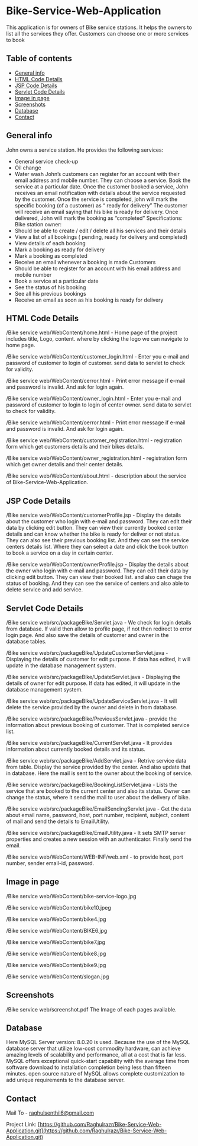 # Bike-Service-Web-Application
This application is for owners of Bike service stations. It helps the owners to list all the services they offer. Customers can choose one or more services to book

## Table of contents
* [General info](#general-info)
* [HTML Code Details](#html-code-details)
* [JSP Code Details](#jsp-code-details)
* [Servlet Code Details](#servlet-code-details)
* [Image in page](#image-in-page)
* [Screenshots](#screenshots)
* [Database](#database)
* [Contact](#contact)

## General info
John owns a service station. He provides the following services:
- General service check-up
- Oil change
- Water wash
John’s customers can register for an account with their email address and mobile number.
They can choose a service. Book the service at a particular date.
Once the customer booked a service, John receives an email notification with details about the
service requested by the customer.
Once the service is completed, john will mark the specific booking (of a customer) as “ ready for
delivery”
The customer will receive an email saying that his bike is ready for delivery.
Once delivered, John will mark the booking as “completed”
Specifications:
Bike station owner:
- Should be able to create / edit / delete all his services and their details
- View a list of all bookings ( pending, ready for delivery and completed)
- View details of each booking
- Mark a booking as ready for delivery
- Mark a booking as completed
- Receive an email whenever a booking is made
Customers
- Should be able to register for an account with his email address and mobile number
- Book a service at a particular date
- See the status of his booking
- See all his previous bookings
- Receive an email as soon as his booking is ready for delivery

## HTML Code Details

/Bike service web/WebContent/home.html - Home page of the project includes title, Logo, content. where by clicking the logo we can navigate to home page.

/Bike service web/WebContent/customer_login.html - Enter you e-mail and password of customer to login of customer. send data to servlet to check for validity.

/Bike service web/WebContent/cerror.html - Print error message if e-mail and password is invalid. And ask for login again.

/Bike service web/WebContent/owner_login.html - Enter you e-mail and password of customer to login to login of center owner. send data to servlet to check for validity.

/Bike service web/WebContent/oerror.html - Print error message if e-mail and password is invalid. And ask for login again.

/Bike service web/WebContent/customer_registration.html  - registration form which get customers details and their bikes details.

/Bike service web/WebContent/owner_registration.html - registration form which get owner details and their center details.

/Bike service web/WebContent/about.html - description about the service of Bike-Service-Web-Application.

## JSP Code Details

/Bike service web/WebContent/customerProfile.jsp - Display the details about the customer who login with e-mail and password. They can edit their data by clicking edit button.
They can view their currently booked center details and can know whether the bike is ready for deliver or not status. They can also see their previous booking list. 
And they can see the service centers details list. Where they can select a date and click the book button to book a service on a day in certain center. 

/Bike service web/WebContent/ownerProfile.jsp - Display the details about the owner who login with e-mail and password. They can edit their data by clicking edit button.
They can view their booked list. and also can chage the status of booking. And they can see the service of centers and also able to delete service and add service.

## Servlet Code Details

/Bike service web/src/packageBike/Servlet.java - We check for login details from database. If valid then allow to profile page, if not then redirect to error login page. And also save the details of customer and owner in the database tables.

/Bike service web/src/packageBike/UpdateCustomerServlet.java - Displaying the details of customer for edit purpose. If data has edited, it will update in the database management system.

/Bike service web/src/packageBike/UpdateServlet.java - Displaying the details of owner for edit purpose. If data has edited, it will update in the database management system.

/Bike service web/src/packageBike/UpdateServiceServlet.java - It will delete the service provided by the owner and delete in from database.

/Bike service web/src/packageBike/PreviousServlet.java - provide the information about previous booking of customer. That is completed service list.
 
/Bike service web/src/packageBike/CurrentServlet.java - It provides information about currently booked details and its status.

/Bike service web/src/packageBike/AddServlet.java - Retrive service data from table. Display the service provided by the center. And also update that in database. Here the mail is sent to the owner about the booking of service. 

/Bike service web/src/packageBike/BookingListServlet.java - Lists the service that are booked to the current center and also its status. Owner can change the status, where it send the mail to user about the delivery of bike.

/Bike service web/src/packageBike/EmailSendingServlet.java - Get the data about email name, password, host, port number, recipient, subject, content of mail and send the details to EmailUtility.

/Bike service web/src/packageBike/EmailUtility.java - It sets SMTP server properties and creates a new session with an authenticator. Finally send the email.

/Bike service web/WebContent/WEB-INF/web.xml - to provide host, port number, sender email-id, password.

## Image in page

/Bike service web/WebContent/bike-service-logo.jpg

/Bike service web/WebContent/bike10.jpeg

/Bike service web/WebContent/bike4.jpg

/Bike service web/WebContent/BIKE6.jpg

/Bike service web/WebContent/bike7.jpg

/Bike service web/WebContent/bike8.jpg

/Bike service web/WebContent/bike9.jpg

/Bike service web/WebContent/slogan.jpg

## Screenshots
/Bike service web/screenshot.pdf 
The Image of each pages available.

## Database

Here MySQL Server version: 8.0.20 is used. Because the use of the MySQL database server that utilize low-cost commodity hardware, can achieve amazing levels of scalability and performance, all at a cost that is far less. MySQL offers exceptional quick-start capability with the average time from software download to installation completion being less than fifteen minutes. open source nature of MySQL allows complete customization to add unique requirements to the database server.

## Contact
Mail To - raghulsenthil6@gmail.com

Project Link: [https://github.com/Raghulrazr/Bike-Service-Web-Application.git](https://github.com/Raghulrazr/Bike-Service-Web-Application.git)
